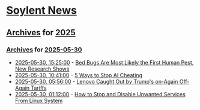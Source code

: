 # [Soylent News](../../../README.md)

## [Archives](../../index.md) for [2025](../index.md)

### [Archives](../../index.md) for [2025-05-30](index.md)

* [2025-05-30, 15:25:00](https://soylentnews.org/article.pl?sid=25/05/29/0634252&from=rss) - [Bed Bugs Are Most Likely the First Human Pest, New Research Shows](https://soylentnews.org/article.pl?sid=25/05/29/0634252&from=rss)
* [2025-05-30, 10:41:00](https://soylentnews.org/article.pl?sid=25/05/29/0338204&from=rss) - [5 Ways to Stop AI Cheating](https://soylentnews.org/article.pl?sid=25/05/29/0338204&from=rss)
* [2025-05-30, 05:56:00](https://soylentnews.org/article.pl?sid=25/05/29/0334246&from=rss) - [Lenovo Caught Out by Trump's on-Again Off-Again Tariffs](https://soylentnews.org/article.pl?sid=25/05/29/0334246&from=rss)
* [2025-05-30, 01:12:00](https://soylentnews.org/article.pl?sid=25/05/29/0327229&from=rss) - [How to Stop and Disable Unwanted Services From Linux System](https://soylentnews.org/article.pl?sid=25/05/29/0327229&from=rss)
